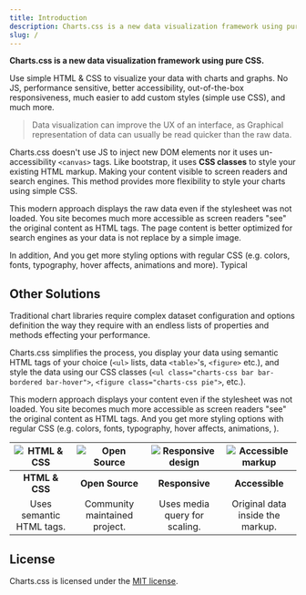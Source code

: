 ```yaml
---
title: Introduction
description: Charts.css is a new data visualization framework using pure CSS.
slug: /
---
```


**Charts.css is a new data visualization framework using pure CSS.**

Use simple HTML & CSS to visualize your data with charts and graphs. No JS, performance sensitive, better accessibility, out-of-the-box responsiveness, much easier to add custom styles (simple use CSS), and much more.

> Data visualization can improve the UX of an interface, as Graphical representation of data can usually be read quicker than the raw data.

Charts.css doesn't use JS  to inject new DOM elements nor it uses un-accessibility `<canvas>` tags. Like bootstrap, it uses **CSS classes** to style your existing HTML markup. Making your content visible to screen readers and search engines. This method provides more flexibility to style your charts using simple CSS.

This modern approach displays the raw data even if the stylesheet was not loaded. You site becomes much more accessible as screen readers "see" the original content as HTML tags. The page content is better optimized for search engines as your data is not replace by a simple image.

In addition, And you get more styling options with regular CSS (e.g. colors, fonts, typography, hover affects, animations and more). Typical 

## Other Solutions

Traditional chart libraries require complex dataset configuration and options definition the way they require with an endless lists of properties and methods effecting your performance.

Charts.css simplifies the process, you display your data using semantic HTML tags of your choice (`<ul>` lists, data `<table>`'s, `<figure>` etc.), and style the data using our CSS classes (`<ul class="charts-css bar bar-bordered bar-hover">`,  `<figure class="charts-css pie">`, etc.).

This modern approach displays your content even if the stylesheet was not loaded. You site becomes much more accessible as screen readers "see" the original content as HTML tags. And you get more styling options with regular CSS (e.g. colors, fonts, typography, hover affects, animations, ).

| ![HTML & CSS](/img/code.jpg) | ![Open Source](/img/open-source.png) | ![Responsive design](/img/responsive.png) | ![Accessible markup](/img/accessible.png) |
| :-:| :-: | :-: | :-: |
| **HTML & CSS** | **Open Source** | **Responsive** | **Accessible** |
| Uses semantic HTML tags. | Community maintained project. | Uses media query for scaling. | Original data inside the markup. |

## License

Charts.css is licensed under the [MIT license](https://opensource.org/licenses/MIT). 

